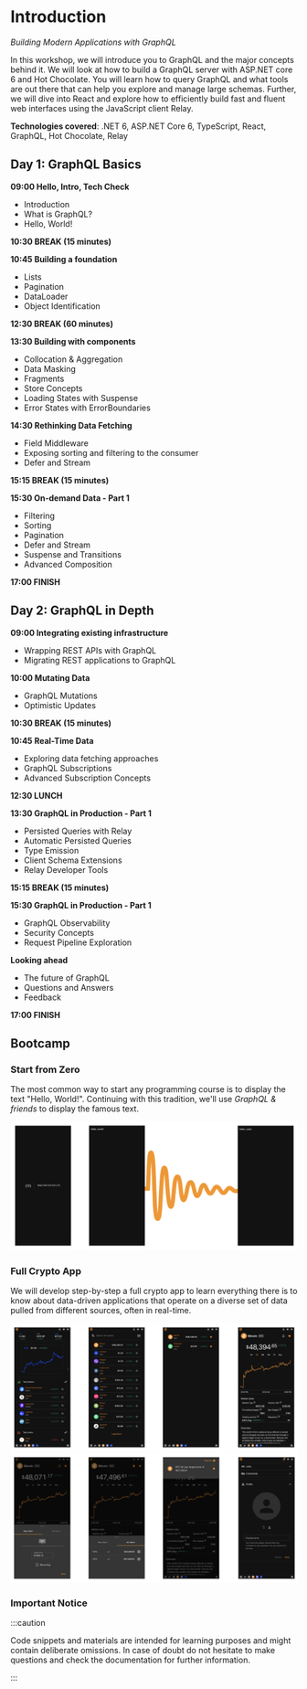 # Introduction

_Building Modern Applications with GraphQL_

In this workshop, we will introduce you to GraphQL and the major concepts behind it. We will look at how to build a GraphQL server with ASP.NET core 6 and Hot Chocolate. You will learn how to query GraphQL and what tools are out there that can help you explore and manage large schemas. Further, we will dive into React and explore how to efficiently build fast and fluent web interfaces using the JavaScript client Relay.

**Technologies covered**: .NET 6, ASP.NET Core 6, TypeScript, React, GraphQL, Hot Chocolate, Relay

## Day 1: GraphQL Basics

**09:00 Hello, Intro, Tech Check**

- Introduction
- What is GraphQL?
- Hello, World!

**10:30 BREAK (15 minutes)**

**10:45 Building a foundation**

- Lists
- Pagination
- DataLoader
- Object Identification

**12:30 BREAK (60 minutes)**

**13:30 Building with components**

- Collocation & Aggregation
- Data Masking
- Fragments
- Store Concepts
- Loading States with Suspense
- Error States with ErrorBoundaries

**14:30 Rethinking Data Fetching**

- Field Middleware
- Exposing sorting and filtering to the consumer
- Defer and Stream

**15:15 BREAK (15 minutes)**

**15:30 On-demand Data - Part 1**

- Filtering
- Sorting
- Pagination
- Defer and Stream
- Suspense and Transitions
- Advanced Composition

**17:00 FINISH**

## Day 2: GraphQL in Depth

**09:00 Integrating existing infrastructure**

- Wrapping REST APIs with GraphQL
- Migrating REST applications to GraphQL

**10:00 Mutating Data**

- GraphQL Mutations
- Optimistic Updates

**10:30 BREAK (15 minutes)**

**10:45 Real-Time Data**

- Exploring data fetching approaches
- GraphQL Subscriptions
- Advanced Subscription Concepts

**12:30 LUNCH**

**13:30 GraphQL in Production - Part 1**

- Persisted Queries with Relay
- Automatic Persisted Queries
- Type Emission
- Client Schema Extensions
- Relay Developer Tools

**15:15 BREAK (15 minutes)**

**15:30 GraphQL in Production - Part 1**

- GraphQL Observability
- Security Concepts
- Request Pipeline Exploration

**Looking ahead**

- The future of GraphQL
- Questions and Answers
- Feedback

**17:00 FINISH**

## Bootcamp

### Start from Zero

The most common way to start any programming course is to display the text "Hello, World!". Continuing with this tradition, we'll use _GraphQL & friends_ to display the famous text.

![Start from Zero](images/bootcamp1.png)

### Full Crypto App

We will develop step-by-step a full crypto app to learn everything there is to know about data-driven applications that operate on a diverse set of data pulled from different sources, often in real-time.

![Full Crypto App](images/bootcamp2.png)
![Full Crypto App](images/bootcamp3.png)

### Important Notice

:::caution

Code snippets and materials are intended for learning purposes and might contain deliberate omissions. In case of doubt do not hesitate to make questions and check the documentation for further information.

:::
